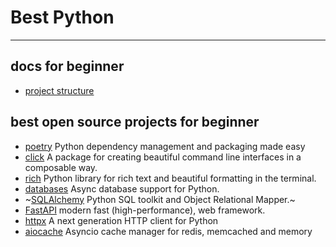 # Best Python
----

## docs for beginner
* [project structure](./docs/structure.md)

## best open source projects for beginner
* [poetry](https://python-poetry.org/) Python dependency management and packaging made easy 
* [click](http://click.pocoo.org/dev/) A package for creating beautiful command line interfaces in a composable way.
* [rich](https://github.com/willmcgugan/rich) Python library for rich text and beautiful formatting in the terminal.
* [databases](www.encode.io/databases/) Async database support for Python.
* ~[SQLAlchemy](https://www.sqlalchemy.org/) Python SQL toolkit and Object Relational Mapper.~
* [FastAPI](fastapi.tiangolo.com/) modern fast (high-performance), web framework. 
* [httpx](https://www.python-httpx.org/) A next generation HTTP client for Python
* [aiocache](http://aiocache.readthedocs.io/) Asyncio cache manager for redis, memcached and memory


